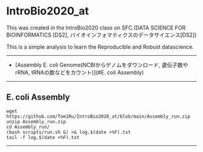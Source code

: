 # IntroBio2020_at
This was created in the IntroBio2020 class on SFC.(DATA SCIENCE FOR BIOINFORMATICS [DS2], バイオインフォマティクスのデータサイエンス[DS2])

This is a simple analysis to learn the Reproducible and Robust datascience.

---


- [Assembly E. coli Genome(NCBIからゲノムをダウンロード, 遺伝子数やrRNA, tRNAの数などをカウント)](#E. coli Assembly)


---


## E. coli Assembly
 ```
wget https://github.com/Tom1Ru/IntroBio2020_at/blob/main/Assembly_run.zip
unzip Assembly_run.zip
cd Assembly_run/
(bash scripts/run.sh &) >& log.$(date +%F).txt
tail -f log.$(date +%F).txt
```



---
